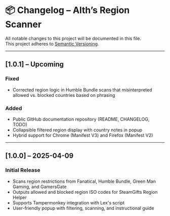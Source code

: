 # 📦 Changelog – Alth’s Region Scanner

All notable changes to this project will be documented in this file.  
This project adheres to [Semantic Versioning](https://semver.org/).

---

## [1.0.1] – Upcoming
### Fixed
- Corrected region logic in Humble Bundle scans that misinterpreted allowed vs. blocked countries based on phrasing

### Added
- Public GitHub documentation repository (README, CHANGELOG, TODO)
- Collapsible filtered region display with country notes in popup
- Hybrid support for Chrome (Manifest V3) and Firefox (Manifest V2)

---

## [1.0.0] – 2025-04-09
### Initial Release
- Scans region restrictions from Fanatical, Humble Bundle, Green Man Gaming, and GamersGate
- Outputs allowed and blocked region ISO codes for SteamGifts Region Helper
- Supports Tampermonkey integration with Lex's script
- User-friendly popup with filtering, scanning, and instructional guide
